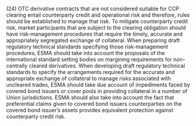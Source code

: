 (24) OTC derivative contracts that are not considered suitable for CCP clearing entail counterparty credit and operational risk and therefore, rules should be established to manage that risk. To mitigate counterparty credit risk, market participants that are subject to the clearing obligation should have risk-management procedures that require the timely, accurate and appropriately segregated exchange of collateral. When preparing draft regulatory technical standards specifying those risk-management procedures, ESMA should take into account the proposals of the international standard setting bodies on margining requirements for non-centrally cleared derivatives. When developing draft regulatory technical standards to specify the arrangements required for the accurate and appropriate exchange of collateral to manage risks associated with uncleared trades, ESMA should take due account of impediments faced by covered bond issuers or cover pools in providing collateral in a number of Union jurisdictions. ESMA should also take into account the fact that preferential claims given to covered bond issuers counterparties on the covered bond issuer’s assets provides equivalent protection against counterparty credit risk.